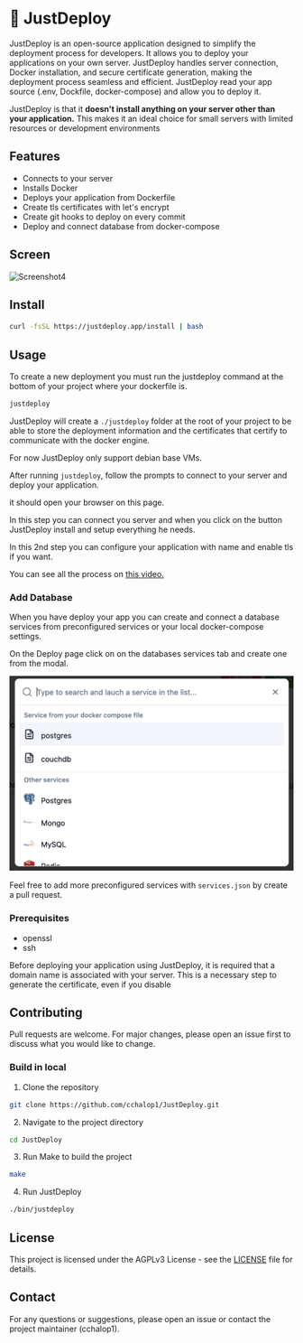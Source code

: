 # 🛵 JustDeploy

JustDeploy is an open-source application designed to simplify the deployment process for developers. It allows you to deploy your applications on your own server. JustDeploy handles server connection, Docker installation, and secure certificate generation, making the deployment process seamless and efficient. JustDeploy read your app source (.env, Dockfile, docker-compose) and allow you to deploy it.

JustDeploy is that it **doesn't install anything on your server other than your application.** This makes it an ideal choice for small servers with limited resources or development environments

## Features

- Connects to your server
- Installs Docker
- Deploys your application from Dockerfile
- Create tls certificates with let's encrypt
- Create git hooks to deploy on every commit
- Deploy and connect database from docker-compose

## Screen

![Screenshot4](https://raw.githubusercontent.com/cchalop1/JustDeploy/main/images/Screen1.png)

## Install

```bash
curl -fsSL https://justdeploy.app/install | bash
```

## Usage

To create a new deployment you must run the justdeploy command at the bottom of your project where your dockerfile is.

```bash
justdeploy
```

JustDeploy will create a `./justdeploy` folder at the root of your project to be able to store the deployment information and the certificates that certify to communicate with the docker engine.

For now JustDeploy only support debian base VMs.

After running `justdeploy`, follow the prompts to connect to your server and deploy your application.

it should open your browser on this page.

In this step you can connect you server and when you click on the button JustDeploy install and setup everything he needs.

In this 2nd step you can configure your application with name and enable tls if you want.

You can see all the process on [this video.](https://youtu.be/u2nQGLpXTxM)

### Add Database

When you have deploy your app you can create and connect a database services from preconfigured services or your local docker-compose settings.

On the Deploy page click on on the databases services tab and create one from the modal.

![ModalCreateService](https://raw.githubusercontent.com/cchalop1/JustDeploy/main/images/ScreenCreateServices.png)

Feel free to add more preconfigured services with `services.json` by create a pull request.

### Prerequisites

- openssl
- ssh

Before deploying your application using JustDeploy, it is required that a domain name is associated with your server. This is a necessary step to generate the certificate, even if you disable

## Contributing

Pull requests are welcome. For major changes, please open an issue first to discuss what you would like to change.

### Build in local

1. Clone the repository

```bash
git clone https://github.com/cchalop1/JustDeploy.git
```

2. Navigate to the project directory

```bash
cd JustDeploy
```

3. Run Make to build the project

```bash
make
```

4. Run JustDeploy

```bash
./bin/justdeploy
```

## License

This project is licensed under the AGPLv3 License - see the [LICENSE](LICENSE) file for details.

## Contact

For any questions or suggestions, please open an issue or contact the project maintainer (cchalop1).

<!--


## TODO

- [ ] socket
<!-- - [ ] update status with -->

<!-- - [ ] Usage graph on the sucess deploy page
- [ ] From github Url -->
